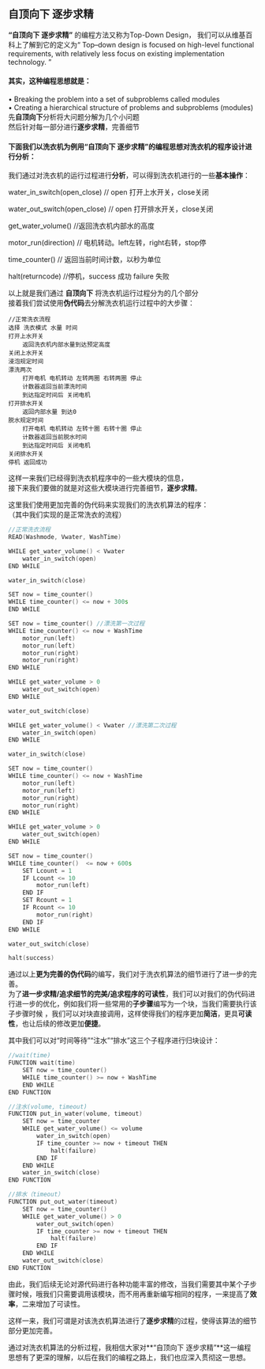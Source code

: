 
## 自顶向下 逐步求精

**“自顶向下 逐步求精”** 的编程方法又称为Top-Down Design， 我们可以从维基百科上了解到它的定义为“ Top–down design is focused on high-level functional requirements, with relatively less focus on existing implementation technology. ”			

#### 其实，这种编程思想就是：			
• Breaking the problem into a set of subproblems called modules			
• Creating a hierarchical structure of problems and subproblems (modules)				
先**自顶向下**分析将大问题分解为几个小问题					
然后针对每一部分进行**逐步求精**，完善细节						

#### 下面我们以洗衣机为例用“自顶向下 逐步求精”的编程思想对洗衣机的程序设计进行分析：		

我们通过对洗衣机的运行过程进行**分析**，可以得到洗衣机进行的一些**基本操作**：	
			
water_in_switch(open_close) // open 打开上水开关，close关闭   

water_out_switch(open_close) // open 打开排水开关，close关闭		 

get_water_volume() //返回洗衣机内部水的高度		         

motor_run(direction) // 电机转动。left左转，right右转，stop停			

time_counter() // 返回当前时间计数，以秒为单位				          

halt(returncode) //停机，success 成功 failure 失败				        

以上就是我们通过  **自顶向下**  将洗衣机运行过程分为的几个部分				
接着我们尝试使用**伪代码**去分解洗衣机运行过程中的大步骤：			

```
//正常洗衣流程
选择 洗衣模式 水量 时间
打开上水开关 
	返回洗衣机内部水量到达预定高度 
关闭上水开关
浸泡规定时间
漂洗两次
	打开电机 电机转动 左转两圈 右转两圈 停止
	计数器返回当前漂洗时间
	到达指定时间后 关闭电机
打开排水开关
	返回内部水量 到达0
脱水规定时间
	打开电机 电机转动 左转十圈 右转十圈 停止
	计数器返回当前脱水时间
	到达指定时间后 关闭电机
关闭排水开关
停机 返回成功
```	

这样一来我们已经得到洗衣机程序中的一些大模块的信息，							
接下来我们要做的就是对这些大模块进行完善细节，**逐步求精**。				

这里我们使用更加完善的伪代码来实现我们的洗衣机算法的程序：			
（其中我们实现的是正常洗衣的流程）

```cpp
//正常洗衣流程
READ(Washmode, Vwater, WashTime) 

WHILE get_water_volume() < Vwater
	water_in_switch(open)
END WHILE

water_in_switch(close)

SET now = time_counter()
WHILE time_counter() <= now + 300s
END WHILE

SET now = time_counter() //漂洗第一次过程
WHILE time_counter() <= now + WashTime
	motor_run(left)
	motor_run(left)
	motor_run(right)
	motor_run(right)
END WHILE

WHILE get_water_volume > 0
	water_out_switch(open)
END WHILE

water_out_switch(close)

WHILE get_water_volume() < Vwater //漂洗第二次过程
	water_in_switch(open)
END WHILE

water_in_switch(close)

SET now = time_counter() 
WHILE time_counter() <= now + WashTime
	motor_run(left)
	motor_run(left)
	motor_run(right)
	motor_run(right)
END WHILE

WHILE get_water_volume > 0
	water_out_switch(open)
END WHILE

SET now = time_counter()
WHILE time_counter()  <= now + 600s
	SET Lcount = 1
	IF Lcount <= 10
		motor_run(left)
	END IF
	SET Rcount = 1
	IF Rcount <= 10
		motor_run(right)
	END IF
END WHILE

water_out_switch(close)

halt(success)
```

通过以上**更为完善的伪代码**的编写，我们对于洗衣机算法的细节进行了进一步的完善。				
为了**进一步求精/追求细节的完美/追求程序的可读性**，我们可以对我们的伪代码进行进一步的优化，例如我们将一些常用的**子步骤**编写为一个块，当我们需要执行该子步骤时候 ，我们可以对块直接调用，这样使得我们的程序更加**简洁**，更具**可读性**，也让后续的修改更加**便捷**。		

其中我们可以对“时间等待”“注水”“排水”这三个子程序进行归块设计：			

```cpp
//wait(time)
FUNCTION wait(time)
	SET now = time_counter()
	WHILE time_counter() >= now + WashTime
	END WHILE
END FUNCTION 

//注水(volume, timeout)
FUNCTION put_in_water(volume, timeout)
	SET now = time_counter
	WHILE get_water_volume() <= volume
		water_in_switch(open)
		IF time_counter >= now + timeout THEN
			halt(failure)
		END IF
	END WHILE
	water_in_switch(close)
END FUNCTION

//排水（timeout）
FUNCTION put_out_water(timeout)
	SET now = time_counter()
	WHILE get_water_volume() > 0
		water_out_switch(open)
		IF time_counter >= now + timeout THEN
			halt(failure)
		END IF
	END WHILE
	water_out_switch(close)
END FUNCTION
```

由此，我们后续无论对源代码进行各种功能丰富的修改，当我们需要其中某个子步骤时候，哦我们只需要调用该模块，而不用再重新编写相同的程序，一来提高了**效率**，二来增加了可读性。

这样一来，我们可谓是对该洗衣机算法进行了**逐步求精**的过程，使得该算法的细节部分更加完善。

通过对洗衣机算法的分析过程，我相信大家对**“自顶向下 逐步求精”**这一编程思想有了更深的理解，以后在我们的编程之路上，我们也应深入贯彻这一思想。
